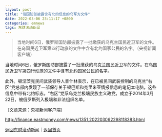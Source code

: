 ```yaml
---
layout: post
title: "俄国防部披露含有北约信息的乌军方文件"
date: 2022-03-06 23:11:17 +0800
categories: emnews
tags: 东财滚动新闻
---
```

> 当地时间6日，俄罗斯国防部披露了一批缴获的乌克兰国民近卫军的文件。在乌国民近卫军第四行动旅的文件中含有北约国家公民的名字。（央视新闻客户端）

<p>当地时间6日，俄罗斯国防部披露了一批缴获的乌克兰国民近卫军的文件。在乌国民近卫军第四行动旅的文件中含有北约国家公民的名字。</p>
 <p>此外，顿涅茨克民间武装领导人普什林表示，在已被民间武装控制的乌克兰“右区”党总部内发现了一部保存关于顿巴斯和克里米亚情报信息的笔记本电脑，这些信息中带有北约标志。“右区”党系乌克兰极端民族主义政党，成立于2014年3月22日，被俄罗斯列入极端和非法组织名单。</p><p class="em_media">（文章来源：央视新闻客户端）</p>

<http://finance.eastmoney.com/news/1351,202203062298118383.html>

[返回东财滚动新闻](//finews.withounder.com/emnews/)｜[返回首页](//finews.withounder.com/)